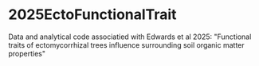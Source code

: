 # 2025EctoFunctionalTrait
Data and analytical code associatied with Edwards et al 2025: "Functional traits of ectomycorrhizal trees influence surrounding soil organic matter properties"
